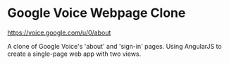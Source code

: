 # Google Voice Webpage Clone
https://voice.google.com/u/0/about

A clone of Google Voice's 'about' and 'sign-in' pages. Using AngularJS to create a single-page web app with two views. 
